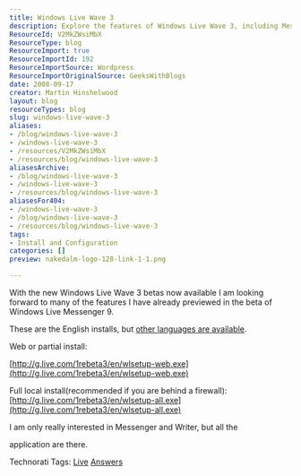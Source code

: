 ```yaml
---
title: Windows Live Wave 3
description: Explore the features of Windows Live Wave 3, including Messenger 9 and Writer. Download the latest betas and enhance your live experience today!
ResourceId: V2MkZWsiMbX
ResourceType: blog
ResourceImport: true
ResourceImportId: 192
ResourceImportSource: Wordpress
ResourceImportOriginalSource: GeeksWithBlogs
date: 2008-09-17
creator: Martin Hinshelwood
layout: blog
resourceTypes: blog
slug: windows-live-wave-3
aliases:
- /blog/windows-live-wave-3
- /windows-live-wave-3
- /resources/V2MkZWsiMbX
- /resources/blog/windows-live-wave-3
aliasesArchive:
- /blog/windows-live-wave-3
- /windows-live-wave-3
- /resources/blog/windows-live-wave-3
aliasesFor404:
- /windows-live-wave-3
- /blog/windows-live-wave-3
- /resources/blog/windows-live-wave-3
tags:
- Install and Configuration
categories: []
preview: nakedalm-logo-128-link-1-1.png

---
```

With the new Windows Live Wave 3 betas now available I am looking forward to many of the features I have already previewed in the beta of Windows Live Messenger 9.

These are the English installs, but [other languages are available](http://www.liveside.net/main/archive/2008/09/16/windows-live-wave-3-betas-download-now.aspx).

Web or partial install:

[http://g.live.com/1rebeta3/en/wlsetup-web.exe](http://g.live.com/1rebeta3/en/wlsetup-web.exe)

Full local install(recommended if you are behind a firewall):  
[http://g.live.com/1rebeta3/en/wlsetup-all.exe](http://g.live.com/1rebeta3/en/wlsetup-all.exe)

I am only really interested in Messenger and Writer, but all the

application are there.

Technorati Tags: [Live](http://technorati.com/tags/Live) [Answers](http://technorati.com/tags/Answers)

